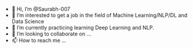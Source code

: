 - 👋 Hi, I’m @Saurabh-007
- 👀 I’m interested to get a job in the field of Machine Learning/NLP/DL and Data Science
- 🌱 I’m currently practicing learning Deep Learning and NLP.
- 💞️ I’m looking to collaborate on ...
- 📫 How to reach me ...

<!---
@Saurabh-007 is a ✨ special ✨ repository because its `README.md` (this file) appears on your GitHub profile.
You can click the Preview link to take a look at your changes.
--->
